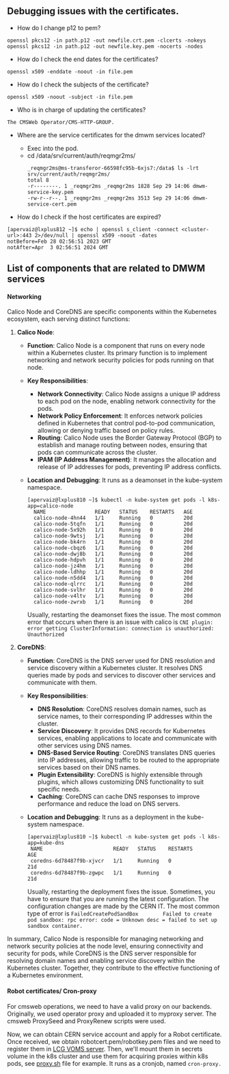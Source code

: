 ## Debugging issues with the certificates.

- How do I change p12 to pem?
```
openssl pkcs12 -in path.p12 -out newfile.crt.pem -clcerts -nokeys
openssl pkcs12 -in path.p12 -out newfile.key.pem -nocerts -nodes
```
- How do I check the end dates for the certificates?
```
openssl x509 -enddate -noout -in file.pem
```
- How do I check the subjects of the certificate?
```
openssl x509 -noout -subject -in file.pem

```
- Who is in charge of updating the certificates?
```
The CMSWeb Operator/CMS-HTTP-GROUP.
```
- Where are the service certificates for the dmwm services located?

  - Exec into the pod.
  - cd /data/srv/current/auth/reqmgr2ms/
    ```
    _reqmgr2ms@ms-transferor-66598fc95b-6xjs7:/data$ ls -lrt srv/current/auth/reqmgr2ms/
    total 8
    -r--------. 1 _reqmgr2ms _reqmgr2ms 1828 Sep 29 14:06 dmwm-service-key.pem
    -rw-r--r--. 1 _reqmgr2ms _reqmgr2ms 3513 Sep 29 14:06 dmwm-service-cert.pem
    
    ```
- How do I check if the host certificates are expired?
```
[apervaiz@lxplus812 ~]$ echo | openssl s_client -connect <cluster-url>:443 2>/dev/null | openssl x509 -noout -dates
notBefore=Feb 28 02:56:51 2023 GMT
notAfter=Apr  3 02:56:51 2024 GMT
```
## List of components that are related to DMWM services
#### Networking
Calico Node and CoreDNS are specific components within the Kubernetes ecosystem, each serving distinct functions:

1. **Calico Node**:

   - **Function**: Calico Node is a component that runs on every node within a Kubernetes cluster. Its primary function is to implement networking and network security policies for pods running on that node.

   - **Key Responsibilities**:
     - **Network Connectivity**: Calico Node assigns a unique IP address to each pod on the node, enabling network connectivity for the pods.
     - **Network Policy Enforcement**: It enforces network policies defined in Kubernetes that control pod-to-pod communication, allowing or denying traffic based on policy rules.
     - **Routing**: Calico Node uses the Border Gateway Protocol (BGP) to establish and manage routing between nodes, ensuring that pods can communicate across the cluster.
     - **IPAM (IP Address Management)**: It manages the allocation and release of IP addresses for pods, preventing IP address conflicts.

   - **Location and Debugging**:  It runs as a deamonset in the kube-system namespace. 
       ```
       [apervaiz@lxplus810 ~]$ kubectl -n kube-system get pods -l k8s-app=calico-node
         NAME                READY   STATUS    RESTARTS   AGE
         calico-node-4hn44   1/1     Running   0          20d
         calico-node-5tqfn   1/1     Running   0          20d
         calico-node-5x92h   1/1     Running   0          20d
         calico-node-9wtsj   1/1     Running   0          20d
         calico-node-bk4rn   1/1     Running   0          20d
         calico-node-cbqz6   1/1     Running   0          20d
         calico-node-dwj8b   1/1     Running   0          20d
         calico-node-hdpvh   1/1     Running   0          20d
         calico-node-jz4hm   1/1     Running   0          20d
         calico-node-ldhhp   1/1     Running   0          20d
         calico-node-n5dd4   1/1     Running   0          20d
         calico-node-qlrrc   1/1     Running   0          20d
         calico-node-svlhr   1/1     Running   0          20d
         calico-node-v4ltv   1/1     Running   0          20d
         calico-node-zwrxb   1/1     Running   0          20d

       ```
       Usually, restarting the deamonset fixes the issue. The most common error that occurs when there is an issue with calico is `CNI plugin: error getting ClusterInformation: connection is unauthorized: Unauthorized`

3. **CoreDNS**:

   - **Function**: CoreDNS is the DNS server used for DNS resolution and service discovery within a Kubernetes cluster. It resolves DNS queries made by pods and services to discover other services and communicate with them.

   - **Key Responsibilities**:
     - **DNS Resolution**: CoreDNS resolves domain names, such as service names, to their corresponding IP addresses within the cluster.
     - **Service Discovery**: It provides DNS records for Kubernetes services, enabling applications to locate and communicate with other services using DNS names.
     - **DNS-Based Service Routing**: CoreDNS translates DNS queries into IP addresses, allowing traffic to be routed to the appropriate services based on their DNS names.
     - **Plugin Extensibility**: CoreDNS is highly extensible through plugins, which allows customizing DNS functionality to suit specific needs.
     - **Caching**: CoreDNS can cache DNS responses to improve performance and reduce the load on DNS servers.
   - **Location and Debugging**: It runs as a deployment in the kube-system namespace.
     ```
     [apervaiz@lxplus810 ~]$ kubectl -n kube-system get pods -l k8s-app=kube-dns
      NAME                       READY   STATUS    RESTARTS        AGE
      coredns-6d78487f9b-xjvcr   1/1     Running   0               21d
      coredns-6d78487f9b-zgwpc   1/1     Running   0               21d

     ```
      Usually, restarting the deployment fixes the issue. Sometimes, you have to ensure that you are running the latest configuration. The configuration changes are made by       the CERN IT. The most common type of error is `FailedCreatePodSandBox        Failed to create pod sandbox: rpc error: code = Unknown desc = failed to set up sandbox container.`

In summary, Calico Node is responsible for managing networking and network security policies at the node level, ensuring connectivity and security for pods, while CoreDNS is the DNS server responsible for resolving domain names and enabling service discovery within the Kubernetes cluster. Together, they contribute to the effective functioning of a Kubernetes environment.


#### Robot certificates/ Cron-proxy
For cmsweb operations, we need to have a valid proxy on our backends. Originally, we used operator proxy and uploaded it to myproxy server. The
cmsweb ProxySeed and ProxyRenew scripts were used.

Now, we can obtain CERN service account and apply for a Robot certificate. Once received, we obtain robotcert.pem/robotkey.pem files and we need to
register them in [LCG VOMS server](https://lcg-voms2.cern.ch:8443).  Then, we'll mount them in secrets volume in the k8s cluster and use them for acquiring proxies
within k8s pods, see [proxy.sh](https://github.com/dmwm/CMSKubernetes/blob/master/docker/proxy/proxy.sh) file for example. It runs as a cronjob, named `cron-proxy.`



